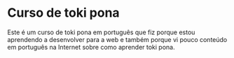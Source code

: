 # Curso de toki pona

Este é um curso de toki pona em português que fiz porque estou aprendendo a desenvolver para a web e também porque vi pouco conteúdo em português na Internet sobre como aprender toki pona.